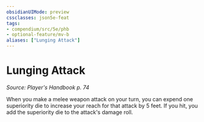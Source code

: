 ```yaml
---
obsidianUIMode: preview
cssclasses: json5e-feat
tags:
- compendium/src/5e/phb
- optional-feature/mv-b
aliases: ["Lunging Attack"]
---
```

# Lunging Attack
*Source: Player's Handbook p. 74*  

When you make a melee weapon attack on your turn, you can expend one superiority die to increase your reach for that attack by 5 feet. If you hit, you add the superiority die to the attack's damage roll.